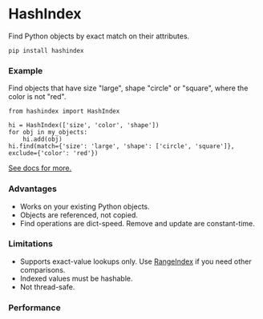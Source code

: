 # HashIndex

Find Python objects by exact match on their attributes.

`pip install hashindex`

### Example

Find objects that have size "large", shape "circle" or "square", where the color is not "red".

```
from hashindex import HashIndex

hi = HashIndex(['size', 'color', 'shape'])
for obj in my_objects:
    hi.add(obj)
hi.find(match={'size': 'large', 'shape': ['circle', 'square']}, exclude={'color': 'red'})
```

[See docs for more.](https://pypi.org/project/hashindex/)

### Advantages

 * Works on your existing Python objects.
 * Objects are referenced, not copied.
 * Find operations are dict-speed. Remove and update are constant-time.

### Limitations

 * Supports exact-value lookups only. Use [RangeIndex](https://github.com/manimino/rangeindex/) if you need other comparisons.
 * Indexed values must be hashable.
 * Not thread-safe.

### Performance


